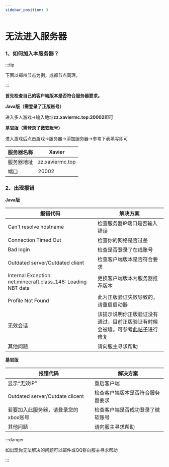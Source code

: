 ```yaml
---
sidebar_position: 3
---
```


# 无法进入服务器

### 1、如何加入本服务器？

:::tip

下面以郑州节点为例，成都节点同理。

:::

**首先检查自己的客户端版本是否符合服务器要求。**

**Java版（需登录了正版账号）**

进入多人游戏->输入地址**zz.xaviermc.top:20002**即可

**基岩版（需登录了微软账号）**

进入游戏后点击游戏->服务器->添加服务器->参考下表填写即可

|服务器名称|Xavier|
|---|---|
|服务器地址|zz.xaviermc.top|
|端口|20002|

### 2、出现报错

**Java版**

|报错代码|解决方案|
|---|---|
|Can't resolve hostname|检查服务器IP端口是否输入错误|
|Connection Timed Out|检查你的网络是否过差|
|Bad login|检查是否登录了在线账号|
|Outdated server/Outdated client|检查客户端版本是否符合要求|
|Internal Exception: net.minecraft.class_148: Loading NBT data|更换客户端版本为服务器推荐版本|
|Profile Not Found|此为正版验证失败导致的，请重启启动器|
|无效会话|该提示说明你正版验证没有通过，目前正版验证有时候会被墙。可参考[此帖子](https://www.sakuracat.fun/zerocity/cant-connect-to-server/invalid-session)进行修复|
|其他问题|请向服主寻求帮助|

**基岩版**

|报错代码|解决方案|
|---|---|
|显示“无效IP”|重启客户端|
|Outdated server/Outdate clicent|检查客户端版本是否符合服务器要求|
|若要加入此服务器，请登录您的xbox账号|检查客户端是否成功登录了微软账号|
|其他问题|请向服主寻求帮助|

:::danger

如出现你无法解决的问题可以邮件或QQ群向服主寻求帮助

:::